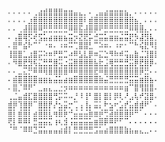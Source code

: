 ⠄⠄⠄⠄⠄⢀⣴⣾⣿⣿⣿⣶⣶⣤⣄⡀⠄⢀⣤⣴⣶⣶⣶⣦⡀⠄⠄⠄⠄⠄  
⠄⠄⠄⠄⣰⣿⣿⣿⣿⣿⣿⣿⣿⣿⣿⠇⣾⣿⣿⣿⣿⣿⣿⣿⣿⣦⡀⠄⠄⠄  
⠄⠄⢀⣼⣿⣿⠿⣛⣛⣛⣛⣛⠿⣿⣯⣼⣿⡿⠟⣛⣛⣛⣛⣛⠿⢿⣿⣄⠄⠄  
⠄⢠⣿⢿⡫⢞⣫⣥⣴⣶⣶⣦⣭⡲⣝⣟⡥⣚⣭⣥⣶⣶⣬⣭⣟⡳⣼⣻⣧⡀  
⠄⣿⠛⣮⠗⠉⠁⠐⠶⠄⠰⠶⠭⢉⣿⣿⣃⠉⠵⠶⠄⠰⠖⠂⠉⠓⢮⣟⠻⡇  
⢸⣿⣿⣁⣰⣿⡭⠵⠶⠟⣛⣉⠴⠿⣣⣇⡿⠶⣍⣑⠻⠷⠾⢭⣤⣷⣈⣹⣿⡇  
⠄⠻⣿⣟⣻⢯⣍⣛⣛⣿⢭⣐⣭⣿⣿⣿⣿⣧⣗⣨⢿⣛⣛⣛⣭⡿⣟⣿⡿⠄  
⠄⠄⣀⣍⡛⠿⠿⢿⣿⣿⣿⣿⠿⠿⣿⣿⣿⣟⠿⣿⣿⣿⣿⣿⣿⣿⡿⣛⠄⠄  
⠄⣾⣿⣿⣿⣿⣶⣶⣦⣬⣥⣴⣶⣿⣿⣿⣿⣿⣷⣬⣛⣛⣛⣛⣭⣭⣶⣿⣦⠄  
⠄⣿⡈⠿⠟⠁⣀⣤⣄⣀⣐⡲⠶⠶⠶⠶⠶⠶⠶⠶⠶⠶⠶⣶⠉⣿⢻⣿⣿⠄  
⢀⣈⣤⣾⣏⣿⣿⣿⣿⢛⡭⠭⠤⡘⠸⢸⠃⣿⡇⣿⡇⡿⢇⠜⣠⢧⠞⣽⣿⠄  
⣾⡿⢹⣿⡿⠉⣿⣿⡟⡜⣢⣭⡒⢉⢠⢸⡄⣭⡅⠗⣢⠖⣡⡞⣥⣾⣾⠟⠁⠄  
⣿⡇⣾⣿⡇⣴⣿⣿⣇⢶⣿⡷⠚⣬⣬⣬⣷⣶⡾⢛⣽⣾⣿⣿⡿⠛⠁⠄⠄⠄  
⢟⡇⠿⠿⠇⣛⣭⣭⣍⢰⢆⣺⢨⣭⣭⣭⣥⣶⣿⡿⠿⠟⠋⠉⠄⠄⠄⠄⠄⠄  
⠈⠛⠈⠿⠿⣙⣭⣥⣤⣤⣴⣾⡇⣛⣛⣛⣛⣩⣥⣴⣿⣿⣿⣷⣦⣤⣄⣀⠄⠄  
